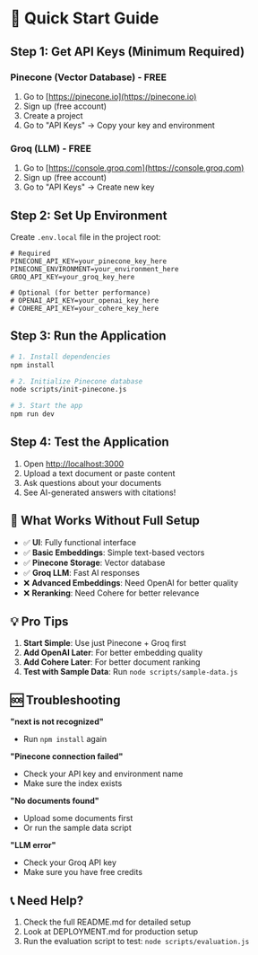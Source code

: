 # 🚀 Quick Start Guide

## Step 1: Get API Keys (Minimum Required)

### **Pinecone (Vector Database) - FREE**
1. Go to [https://pinecone.io](https://pinecone.io)
2. Sign up (free account)
3. Create a project
4. Go to "API Keys" → Copy your key and environment

### **Groq (LLM) - FREE**
1. Go to [https://console.groq.com](https://console.groq.com)
2. Sign up (free account)
3. Go to "API Keys" → Create new key

## Step 2: Set Up Environment

Create `.env.local` file in the project root:

```env
# Required
PINECONE_API_KEY=your_pinecone_key_here
PINECONE_ENVIRONMENT=your_environment_here
GROQ_API_KEY=your_groq_key_here

# Optional (for better performance)
# OPENAI_API_KEY=your_openai_key_here
# COHERE_API_KEY=your_cohere_key_here
```

## Step 3: Run the Application

```bash
# 1. Install dependencies
npm install

# 2. Initialize Pinecone database
node scripts/init-pinecone.js

# 3. Start the app
npm run dev
```

## Step 4: Test the Application

1. Open [http://localhost:3000](http://localhost:3000)
2. Upload a text document or paste content
3. Ask questions about your documents
4. See AI-generated answers with citations!

## 🎯 What Works Without Full Setup

- ✅ **UI**: Fully functional interface
- ✅ **Basic Embeddings**: Simple text-based vectors
- ✅ **Pinecone Storage**: Vector database
- ✅ **Groq LLM**: Fast AI responses
- ❌ **Advanced Embeddings**: Need OpenAI for better quality
- ❌ **Reranking**: Need Cohere for better relevance

## 💡 Pro Tips

1. **Start Simple**: Use just Pinecone + Groq first
2. **Add OpenAI Later**: For better embedding quality
3. **Add Cohere Later**: For better document ranking
4. **Test with Sample Data**: Run `node scripts/sample-data.js`

## 🆘 Troubleshooting

**"next is not recognized"**
- Run `npm install` again

**"Pinecone connection failed"**
- Check your API key and environment name
- Make sure the index exists

**"No documents found"**
- Upload some documents first
- Or run the sample data script

**"LLM error"**
- Check your Groq API key
- Make sure you have free credits

## 📞 Need Help?

1. Check the full README.md for detailed setup
2. Look at DEPLOYMENT.md for production setup
3. Run the evaluation script to test: `node scripts/evaluation.js`
